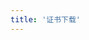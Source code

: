 ```yaml
---
title: '证书下载'
---
```


<script setup lang="ts">
  import TheCertificateSearch from "@/views/certification/certification-search/TheCertificateSearch.vue"
</script>

<TheCertificateSearch />
